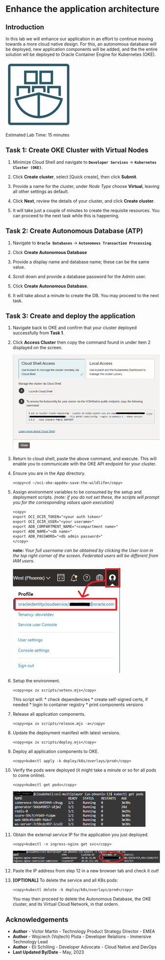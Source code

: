 # Enhance the application architecture

## Introduction
In this lab we will enhance our application in an effort to continue moving towards a more cloud native design. For this, an autonomous database will be deployed, new application components will be added, and the the entire solution wll be deployed to Oracle Container Engine for Kubernetes (OKE).


![OKE Logo](images/oke.png)

Estimated Lab Time: 15 minutes

## Task 1: Create OKE Cluster with Virtual Nodes

1. Minimize Cloud Shell and navigate to **`Developer Services`** -> **`Kubernetes Cluster (OKE)`**.

2. Click **Create cluster**, select [Quick create], then click **Submit**.

3. Provide a name for the cluster, under _Node Type_ choose **Virtual**, leaving all other settings as default.

4. Click **Next**, review the details of your cluster, and click **Create cluster**.

5. It will take just a couple of minutes to create the requisite resources. You can proceed to the next task while this is happening.

## Task 2: Create Autonomous Database (ATP)

1. Navigate to **`Oracle Databases`** -> **`Autonomous Transaction Processing`**.

2. Click **Create Autonomous Database**

3. Provide a display name and database name; these can be the same value.

4. Scroll down and provide a database password for the Admin user.

5. Click **Create Autonomous Database**.

6. It will take about a minute to create the DB. You may proceed to the next task.

## Task 3: Create and deploy the application

1. Navigate back to OKE and confirm that your cluster deployed successfully from **Task 1**.

2. Click **Access Cluster** then copy the command found in under item 2 displayed on the screen.

    ![Cluster Access](images/cluster-access.png)

3. Return to cloud shell, paste the above command, and execute. This will enable you to communicate with the OKE API endpoint for your cluster.

4. Ensure you are in the App directory.

    ```
    <copy>cd ~/oci-oke-appdev-save-the-wildlife</copy>
    ```

5. Assign environment variables to be consumed by the setup and deployment scripts. _(note: if you do not set these, the scripts will prompt you for the corresponding values upon execution)_

    ```
    <copy>
    export OCI_OCIR_TOKEN="<your auth token>"
    export OCI_OCIR_USER="<your userame>"
    export ADB_COMPARTMENT_NAME="<compartment name>"
    export ADB_NAME="<db name>"
    export ADB_PASSWORD="<db admin password>"
    </copy>
    ```

    **note:** *Your full username can be obtained by clicking the User icon in the top right corner of the screen. Federated users will be different from IAM users.*

    ![User ID](images/locate-username.png)

6. Setup the environment.

    ```
    <copy>npx zx scripts/setenv.mjs</copy>
    ```

    This script will:
        * check dependencies
        * create self-signed certs, if needed
        * login to container registry
        * print components versions

7. Release all application components.

    ```
    <copy>npx zx scripts/release.mjs -a</copy>
    ```

8. Update the deployment manifest with latest versions.

    ```
    <copy>npx zx scripts/deploy.mjs</copy>
    ```

9. Deploy all application components to OKE.

    ```
    <copy>kubectl apply -k deploy/k8s/overlays/prod</copy>
    ```

10. Verify the pods were deployed (it might take a minute or so for all pods to come online).

    ```
    <copy>kubectl get pods</copy>
    ```

    ![Get Pods](images/get_pods.png)

11. Obtain the external service IP for the application you just deployed.

    ```
    <copy>kubectl -n ingress-nginx get svc</copy>
    ```

    ![Get Ingress Service](images/ext_svc_ip.png)

12. Paste the IP address from step 12 in a new browser tab and check it out!

13. **[OPTIONAL]** To delete the service and all K8s pods:

    ```
    <copy>kubectl delete -k deploy/k8s/overlays/prod</copy>
    ```

    You may then proceed to delete the Autonomous Database, the OKE cluster, and its Virtual Cloud Network, in that ordern.


## Acknowledgements

* **Author** - Victor Martin - Technology Product Strategy Director - EMEA
* **Author** - Wojciech (Vojtech) Pluta - Developer Relations - Immersive Technology Lead
* **Author** - Eli Schilling - Developer Advocate - Cloud Native and DevOps
* **Last Updated By/Date** - May, 2023
